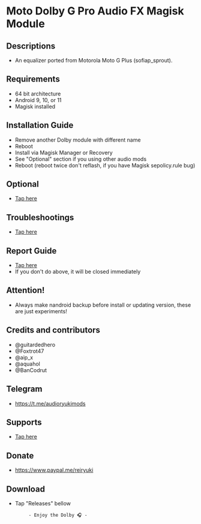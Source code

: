 # Moto Dolby G Pro Audio FX Magisk Module

## Descriptions
- An equalizer ported from Motorola Moto G Plus (sofiap_sprout).

## Requirements
- 64 bit architecture
- Android 9, 10, or 11
- Magisk installed

## Installation Guide
- Remove another Dolby module with different name
- Reboot
- Install via Magisk Manager or Recovery
- See "Optional" section if you using other audio mods
- Reboot (reboot twice don't reflash, if you have Magisk sepolicy.rule bug)

## Optional
- [Tap here](https://t.me/audioryukimods/2616)

## Troubleshootings
- [Tap here](https://t.me/audioryukimods/2617)

## Report Guide
- [Tap here](https://t.me/audioryukimods/2618)
- If you don't do above, it will be closed immediately

## Attention!
- Always make nandroid backup before install or updating version, these are just experiments!

## Credits and contributors
- @guitardedhero
- @Foxtrot47
- @aip_x
- @aquahol
- @BanCodrut

## Telegram
- https://t.me/audioryukimods

## Supports
- [Tap here](https://t.me/audioryukimods/2619)

## Donate
- https://www.paypal.me/reiryuki

## Download
- Tap "Releases" bellow





           - Enjoy the Dolby 🎧 -




